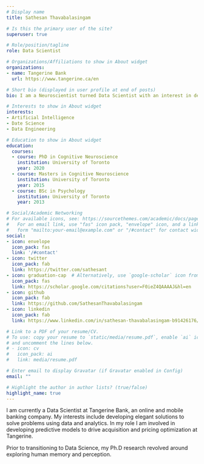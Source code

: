 ```yaml
---
# Display name
title: Sathesan Thavabalasingam

# Is this the primary user of the site?
superuser: true

# Role/position/tagline
role: Data Scientist

# Organizations/Affiliations to show in About widget
organizations:
- name: Tangerine Bank
  url: https://www.tangerine.ca/en

# Short bio (displayed in user profile at end of posts)
bio: I am a Neuroscientist turned Data Scientist with an interest in deriving meaningful insights from data.

# Interests to show in About widget
interests:
- Artificial Intelligence
- Date Science
- Data Engineering

# Education to show in About widget
education:
  courses:
  - course: PhD in Cognitive Neuroscience
    institution: University of Toronto
    year: 2020
  - course: Masters in Cognitive Neuroscience
    institution: University of Toronto
    year: 2015
  - course: BSc in Psychology
    institution: University of Toronto
    year: 2013

# Social/Academic Networking
# For available icons, see: https://sourcethemes.com/academic/docs/page-builder/#icons
#   For an email link, use "fas" icon pack, "envelope" icon, and a link in the
#   form "mailto:your-email@example.com" or "/#contact" for contact widget.
social:
- icon: envelope
  icon_pack: fas
  link: '/#contact'
- icon: twitter
  icon_pack: fab
  link: https://twitter.com/sathesant
- icon: graduation-cap  # Alternatively, use `google-scholar` icon from `ai` icon pack
  icon_pack: fas
  link: https://scholar.google.com/citations?user=F0ieZ4QAAAAJ&hl=en
- icon: github
  icon_pack: fab
  link: https://github.com/SathesanThavabalasingam
- icon: linkedin
  icon_pack: fab
  link: https://www.linkedin.com/in/sathesan-thavabalasingam-b91426176/

# Link to a PDF of your resume/CV.
# To use: copy your resume to `static/media/resume.pdf`, enable `ai` icons in `params.toml`,
# and uncomment the lines below.
# - icon: cv
#   icon_pack: ai
#   link: media/resume.pdf

# Enter email to display Gravatar (if Gravatar enabled in Config)
email: ""

# Highlight the author in author lists? (true/false)
highlight_name: true
---
```


I am currently a Data Scientist at Tangerine Bank, an online and mobile banking company. My interests include developing elegant solutions to solve problems using data and analytics. In my role I am involved in developing predictive models to drive acquisition and pricing optimization at Tangerine.

Prior to transitioning to Data Science, my Ph.D research revolved around exploring human memory and perception.
